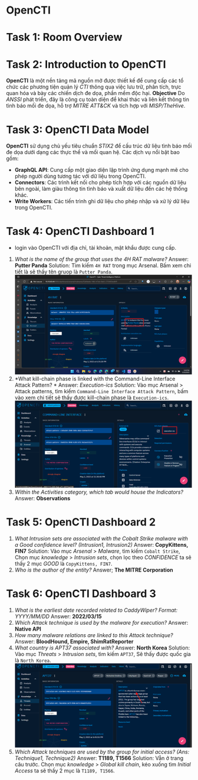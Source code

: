 # OpenCTI
# Task 1: Room Overview

# Task 2: Introduction to OpenCTI
**OpenCTI** là một nền tảng mã nguồn mở được thiết kế để cung cấp các tổ chức các phương tiện quản lý *CTI* thông qua việc lưu trữ, phân tích, trực quan hóa và bày các chiến dịch đe dọa, phần mềm độc hại.
**Objective** Do *ANSSI* phát triển, đây là công cụ toàn diện để khai thác và liên kết thông tin tình báo mối đe dọa, hỗ trợ *MITRE ATT&CK* và tích hợp với *MISP/TheHive*.

# Task 3: OpenCTI Data Model
**OpenCTI** sử dụng chủ yếu tiêu chuẩn *STIX2* để cấu trúc dữ liệu tình báo mối đe dọa dưới dạng các thực thể và mối quan hệ. Các dịch vụ nổi bật bao gồm:
- **GraphQL API**: Cung cấp một giao diện lập trình ứng dụng mạnh mẽ cho phép người dùng tương tác với dữ liệu trong OpenCTI.
- **Connectors**: Các trình kết nối cho phép tích hợp với các nguồn dữ liệu bên ngoài, làm giàu thông tin tình báo và xuất dữ liệu đến các hệ thống khác.
- **Write Workers**: Các tiến trình ghi dữ liệu cho phép nhập và xử lý dữ liệu trong OpenCTI.
# Task 4: OpenCTI Dashboard 1
- login vào OpenCTI với địa chỉ, tài khoản, mật khẩu được cung cấp.
1. *What is the name of the group that uses the 4H RAT malware?*
Answer: **Putter Panda**
Solution: Tìm kiếm `4H RAT` trong mục Arsenal. Bấm xem chi tiết là sẽ thấy tên gruop là `Putter Panda`.
![alt text](images/Task4.png)
2. *What kill-chain phase is linked with the Command-Line Interface Attack Pattern? *
Answer: *Execution-ics*
Solution: Vào mục Arsenal > Attack patterns, tìm kiếm `Command-Line Interface Attack Pattern`, bấm vào xem chi tiết sẽ thấy được kill-chain phase là `Execution-ics`.
![alt text](images/Task4_2.png)
3. *Within the Activities category, which tab would house the Indicators?*
Answer: **Observations**
# Task 5: OpenCTI Dashboard 2
1. *What Intrusion sets are associated with the Cobalt Strike malware with a Good confidence level? (Intrusion1, Intrusion2)*
Answer: **CopyKittens, FIN7**
Solution: Vào mục *Arsenal* > *Malware*, tìm kiếm `Cobalt Strike`, Chọn mục *knowledge* > *Intrusion sets*, chọn lọc theo *CONFIDENCE* ta sẽ thấy 2 mục *GOOD* là `CopyKittens, FIN7`.
2. *Who is the author of the entity?*
Answer; **The MITRE Corporation**
# Task 6: OpenCTI Dashboard 3
1. *What is the earliest date recorded related to CaddyWiper?  Format: YYYY/MM/DD*
Answer: **2022/03/15**
2. *Which Attack technique is used by the malware for execution?*
Answer: **Native API**
3. *How many malware relations are linked to this Attack technique?*
Answer: **BloodHound, Empire, ShimRatReporter**
4. *What country is APT37 associated with?*
Answer: **North Korea**
Solution: Vào mục *Threats* > *Intrusion sets*, tìm kiếm `APT37`, Sẽ thấy được quốc gia là `North Korea`.
![alt text](images/Task5.png)
5. *Which Attack techniques are used by the group for initial access? (Ans: Technique1, Technique2)*
Answer: **T1189, T1566**
Solution: Vẫn ở trang câu trước. Chọn mục *knowledge* > *Global kill chain*, kéo xuống tìm *Initial Access* ta sẽ thấy 2 mục là `T1189, T1566`.